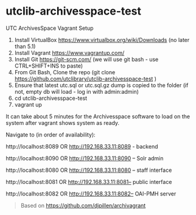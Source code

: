 # utclib-archivesspace-test
UTC ArchivesSpace Vagrant Setup

1. Install VirtualBox https://www.virtualbox.org/wiki/Downloads (no later than 5.1)
2. Install Vagrant https://www.vagrantup.com/
3. Install Git https://git-scm.com/ (we will use git bash - use CTRL+SHIFT+INS to paste)
4. From Git Bash, Clone the repo (git clone https://github.com/utclibrary/utclib-archivesspace-test )
5. Ensure that latest utc.sql or utc.sql.gz dump is copied to the folder (if not, empty db will load - log in with admin:admin)
6. cd utclib-archivesspace-test
7. vagrant up

It can take about 5 minutes for the Archivesspace software to load on the system after vagrant shows system as ready.

Navigate to (in order of availability):

http://localhost:8089 OR http://192.168.33.11:8089 - backend

http://localhost:8090 OR http://192.168.33.11:8090 – Solr admin

http://localhost:8080 OR http://192.168.33.11:8080 – staff interface

http://localhost:8081 OR http://192.168.33.11:8081– public interface

http://localhost:8082 OR http://192.168.33.11:8082– OAI-PMH server

>Based on https://github.com/djpillen/archivagrant
